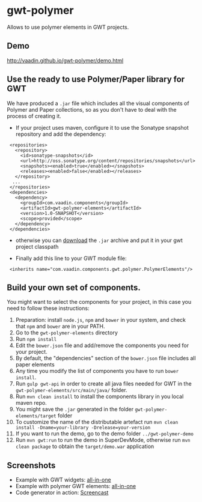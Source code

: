 # gwt-polymer
Allows to use polymer elements in GWT projects.

## Demo
  http://vaadin.github.io/gwt-polymer/demo.html

## Use the ready to use Polymer/Paper library for GWT

We have produced a `.jar` file which includes all the visual components of
Polymer and Paper collections, so as you don't have to deal with the process of
creating it.

 - If your project uses maven, configure it to use the Sonatype snapshot repository and add the dependency:

  ```
   <repositories>
     <repository>
       <id>sonatype-snapshots</id>
       <url>http://oss.sonatype.org/content/repositories/snapshots</url>
       <snapshots><enabled>true</enabled></snapshots>
       <releases><enabled>false</enabled></releases>
     </repository>
    ...
   </repositories>
   <dependencies>
     <dependency>
       <groupId>com.vaadin.components</groupId>
       <artifactId>gwt-polymer-elements</artifactId>
       <version>1.0-SNAPSHOT</version>
       <scope>provided</scope>
     </dependency>
   </dependencies>
  ```

- otherwise you can [download](https://oss.sonatype.org/content/repositories/snapshots/com/vaadin/components/gwt-polymer-elements/1.0-SNAPSHOT/)
  the `.jar` archive and put it in your gwt project classpath

- Finally add this line to your GWT module file:
 ```
  <inherits name="com.vaadin.components.gwt.polymer.PolymerElements"/>

 ```

## Build your own set of components.

You might want to select the components for your project, in this case you need to
follow these instructions:

 1.  Preparation: install `node.js`, `npm` and `bower` in your system, and check
 that `npm` and `bower` are in your PATH.
 1.  Go to the `gwt-polymer-elements` directory
 1.  Run `npm install`
 1.  Edit the `bower.json` file and add/remove the components you need for your project.
 1.  By default, the "dependencies" section of the `bower.json` file includes all paper
     elements
 1.  Any time you modify the list of components you have to run `bower install`.
 1.  Run `gulp gwt-api` in order to create all java files needed for GWT in the
     `gwt-polymer-elements/src/main/java/` folder.
 1.  Run `mvn clean install` to install the components library in you local maven repo.
 1.  You might save the `.jar` generated in the folder `gwt-polymer-elements/target` folder
 1.  To customize the name of the distributable artefact run
     `mvn clean install -Dname=your-library -Drelease=your-version`
 1.  If you want to run the demo, go to the demo folder `../gwt-polymer-demo`
 1.  Run `mvn gwt:run` to run the demo in SuperDevMode, otherwise run `mvn clean package` to
 obtain the `target/demo.war` application

## Screenshots

 - Example with GWT widgets: [all-in-one](http://prntscr.com/6k8np9)
 - Example with polymer GWT elements: [all-in-one](http://prntscr.com/6k8nm6)
 - Code generator in action: [Screencast](http://screencast.com/t/UMz0MG9nxhs)
